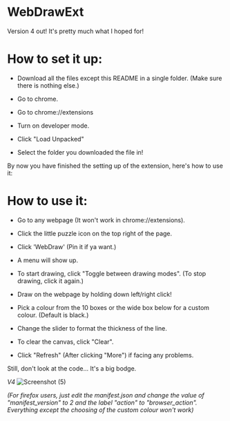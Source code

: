 # WebDrawExt

Version 4 out! It's pretty much what I hoped for!

# How to set it up:

- Download all the files except this README in a single folder. (Make sure there is nothing else.)

- Go to chrome.

- Go to chrome://extensions

- Turn on developer mode.

- Click "Load Unpacked"

- Select the folder you downloaded the file in!

By now you have finished the setting up of the extension, here's how to use it:

# How to use it:

- Go to any webpage (It won't work in chrome://extensions).

- Click the little puzzle icon on the top right of the page.

- Click 'WebDraw' (Pin it if ya want.)

- A menu will show up. 

- To start drawing, click "Toggle between drawing modes". (To stop drawing, click it again.)

- Draw on the webpage by holding down left/right click!

- Pick a colour from the 10 boxes or the wide box below for a custom colour. (Default is black.)

- Change the slider to format the thickness of the line.

- To clear the canvas, click "Clear".

- Click "Refresh" (After clicking "More") if facing any problems.

Still, don't look at the code... It's a big bodge.


*V4*
![Screenshot (5)](https://user-images.githubusercontent.com/85491783/128598881-2942f7df-4e8a-472f-8080-9780fb727131.png)

*(For firefox users, just edit the manifest.json and change the value of "manifest_version" to 2 and the label "action" to "browser_action". Everything except the choosing of the custom colour won't work)*
